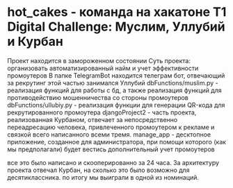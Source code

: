 # hot_cakes - команда на хакатоне T1 Digital Challenge: Муслим, Уллубий и Курбан
Проект находится в замороженном состоянии
Суть проекта: организовать автоматизированный найм и учет эффективности промоутеров
В папке TelegramBot находится телеграм бот, отвечающий за рекрутинг этой частью занимался Уллубий
dbFunctions/muslim.py - реализация функций для работы с бд, а также реализация функций для противодействию мошенничества со стороны промоутеров
dbFunctions/ullubiy.py - реализация функции для генерации QR-кода для рекрутированного промоутера
djangoProject2 - часть проекта, реализованная Курбаном, отвечает за непосредственно переадресацию человека, привлеченного промоутером к рекламе и связкой всего написанного всеми тремя.
manage_app - десктопное приложение, созданное для администратора, при помощи которого (как мы предполагали) будет вестись дополнительный учет промоутеров

все это было написано и скооперированно за 24 часа. За архитектуру проекта отвечал Курбан, на сколько это было возможно для десятиклассника.
по итогу мы выиграли в одной из номинаций.
